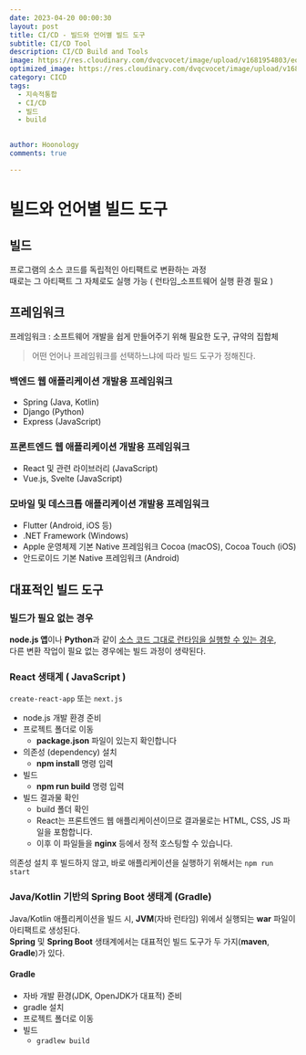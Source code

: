 ```yaml
---
date: 2023-04-20 00:00:30
layout: post
title: CI/CD - 빌드와 언어별 빌드 도구
subtitle: CI/CD Tool
description: CI/CD Build and Tools  
image: https://res.cloudinary.com/dvqcvocet/image/upload/v1681954803/eoe0iiqoeiq9ghldrltc.png
optimized_image: https://res.cloudinary.com/dvqcvocet/image/upload/v1681954803/eoe0iiqoeiq9ghldrltc.png 
category: CICD
tags:
  - 지속적통합
  - CI/CD
  - 빌드
  - build

  
author: Hoonology
comments: true

---
```


# 빌드와 언어별 빌드 도구
## 빌드
프로그램의 소스 코드를 독립적인 아티팩트로 변환하는 과정  
때로는 그 아티팩트 그 자체로도 실행 가능 ( 런타임_소프트웨어 실행 환경 필요 )

## 프레임워크
프레임워크 :  소프트웨어 개발을 쉽게 만들어주기 위해 필요한 도구, 규약의 집합체

> 어떤 언어나 프레임워크를 선택하느냐에 따라 빌드 도구가 정해진다.

### 백엔드 웹 애플리케이션 개발용 프레임워크
- Spring (Java, Kotlin)
- Django (Python)
- Express (JavaScript)

### 프론트엔드 웹 애플리케이션 개발용 프레임워크
- React 및 관련 라이브러리 (JavaScript)
- Vue.js, Svelte (JavaScript)

### 모바일 및 데스크톱 애플리케이션 개발용 프레임워크
- Flutter (Android, iOS 등)
- .NET Framework (Windows)
- Apple 운영체제 기본 Native 프레임워크 Cocoa (macOS), Cocoa Touch (iOS)
- 안드로이드 기본 Native 프레임워크 (Android)


## 대표적인 빌드 도구

### 빌드가 필요 없는 경우
**node.js 앱**이나 **Python**과 같이 <u>소스 코드 그대로 런타임을 실행할 수 있는 경우</u>,  
다른 변환 작업이 필요 없는 경우에는 빌드 과정이 생략된다.

### React 생태계 ( JavaScript )

```create-react-app``` 또는 ```next.js```

- node.js 개발 환경 준비
- 프로젝트 폴더로 이동
  - **package.json** 파일이 있는지 확인합니다
- 의존성 (dependency) 설치
  - **npm install** 명령 입력
- 빌드
  - **npm run build** 명령 입력
- 빌드 결과물 확인
  - build 폴더 확인
  - React는 프론트엔드 웹 애플리케이션이므로 결과물로는 HTML, CSS, JS 파일을 포함합니다.
  - 이후 이 파일들을 **nginx** 등에서 정적 호스팅할 수 있습니다.

의존성 설치 후 빌드하지 않고, 바로 애플리케이션을 실행하기 위해서는 ```npm run start```

### Java/Kotlin 기반의 Spring Boot 생태계 (Gradle)


Java/Kotlin 애플리케이션을 빌드 시, **JVM**(자바 런타임) 위에서 실행되는 **war** 파일이 아티팩트로 생성된다.  
**Spring** 및 **Spring Boot** 생태계에서는 대표적인 빌드 도구가 두 가지(**maven**, **Gradle**)가 있다.  

#### Gradle 

- 자바 개발 환경(JDK, OpenJDK가 대표적) 준비
- gradle 설치
- 프로젝트 폴더로 이동
- 빌드
  - ```gradlew build```



